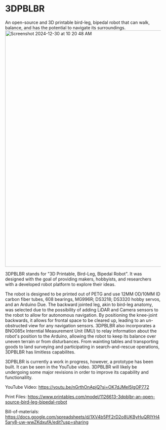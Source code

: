 # 3DPBLBR
An open-source and 3D printable bird-leg, bipedal robot that can walk, balance, and has the potential to navigate its surroundings.
<img width="762" alt="Screenshot 2024-12-30 at 10 20 48 AM" src="https://github.com/user-attachments/assets/29fc9eb7-26d5-4c86-90f8-a46c6eda2d11" />


3DPBLBR stands for "3D Printable, Bird-Leg, Bipedal Robot". It was designed with the goal of providing makers, hobbyists, and researchers with a developed robot platform to explore their ideas. 

The robot is designed to be printed out of PETG and use 12MM OD/10MM ID carbon fiber tubes, 608 bearings, MG996R; DS3218; DS3320 hobby servos, and an Arduino Due. The backward jointed leg, akin to bird-leg anatomy, was selected due to the possibility of adding LiDAR and Camera sensors to the robot to allow for autonomous navigation. By positioning the knee-joint backwards, it allows for frontal space to be cleared up, leading to an un-obstructed view for any navigation sensors. 3DPBLBR also incorporates a BNO085x Interntial Measurement Unit (IMU) to relay information about the robot's position to the Arduino, allowing the robot to keep its balance over uneven terrain or from disturbances. From wainting tables and transporting goods to land surveying and participating in search-and-rescue operations, 3DPBLBR has limitless capabilites.  

3DPBLBR is currently a work in progress, however, a prototype has been built. It can be seen in the YouTube video. 3DPBLBR will likely be undergoing some major revisions in order to improve its capability and functionallity. 


YouTube Video: https://youtu.be/nGrthOnApjQ?si=OK7dJMel5lgOP772


Print Files: https://www.printables.com/model/1126613-3dpblbr-an-open-source-bird-leg-bipedal-robot


Bill-of-materials: https://docs.google.com/spreadsheets/d/1XV4b5PF2rD2o8UKByHuQRlYH45ary8-uw-wwZKdxufA/edit?usp=sharing 

